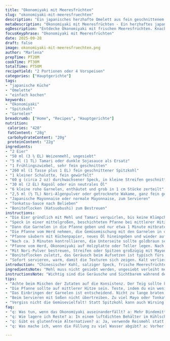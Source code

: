 ```yaml
---
title: "Okonomiyaki mit Meeresfrüchten"
slug: "okonomiyaki-mit-meeresfruechten"
description: "Ein japanisches herzhafte Omelett aus fein geschnittenem Kohl, herzhafter Speckwürfel und zarten Meeresfrüchten. Kombiniert Eier, Mehl und Sojasauce zu einem Teig, der mit knackigem Gemüse und zartem Bacon intensiv gebraten wird. Verändert durch angepasste Mengen und ersetzte Zutaten, mit Fokus auf Textur und Aroma. Dient als sättigendes Hauptgericht oder viele kleine Vorspeisen. Aromatisch, mit knusprigem Rand und weichem Inneren. Verfeinert mit Mayonnaise, Tonkatsu-Sauce und würzigem Bonitoflocken-Topping für das Finale. Richtig zubereitet, zischt die Bonite lebhaft auf der heißen Fläche."
metaDescription: "Okonomiyaki mit Meeresfrüchten - Ein herzhaftes japanisches Omelett mit knackigem Gemüse und zarten Meeresfrüchten. Optimal für Hauptspeisen oder Vorspeisen."
ogDescription: "Entdecke Okonomiyaki mit frischen Meeresfrüchten. Knackiger Kohl, saucige Toppings, unverwechselbarer Geschmack. Perfekte Wahl für jede Gelegenheit."
focusKeyphrase: "Okonomiyaki mit Meeresfrüchten"
date: 2025-09-28
draft: false
image: okonomiyaki-mit-meeresfruechten.png
author: "Marlena"
prepTime: PT20M
cookTime: PT30M
totalTime: PT50M
recipeYield: "2 Portionen oder 4 Vorspeisen"
categories: ["Hauptgerichte"]
tags:
- "japanische Küche"
- "Omelette"
- "einfach kochen"
keywords:
- "Okonomiyaki"
- "Spitzkohl"
- "Garnelen"
breadcrumb: ["Home", "Recipes", "Hauptgerichte"]
nutrition: 
 calories: "420"
 fatContent: "28g"
 carbohydrateContent: "20g"
 proteinContent: "22g"
ingredients:
- "2 Eier"
- "50 ml (3 ½ EL) Weizenmehl, ungesiebt"
- "5 ml (1 TL) Tamari oder dunkle Sojasauce als Ersatz"
- "1 Frühlingszwiebel, sehr fein geschnitten"
- "260 ml (1 Tasse plus 1 EL) fein geschnittener Spitzkohl"
- "1 kleiner Schalotte, fein gewürfelt"
- "60 g (circa 2 oz) durchwachsener Speck, in kleine Streifen geschnitten"
- "30 ml (2 EL) Rapsöl oder ein neutrales Öl"
- "6 kleine rohe Garnelen, enthäutet und grob in 1 cm Stücke zerteilt"
- "2,5 ml (½ TL) Nori-Algenpulver oder getrocknete Wakame, ganz fein gehackt"
- "Japanische Mayonnaise oder normale Mayonnaise, zum Servieren"
- "Tonkatsu-Sauce nach Belieben"
- "Bonitoflocken (Katsuobushi) zum Bestreuen"
instructions:
- "Die Eier gründlich mit Mehl und Tamari verquirlen, bis keine Klümpchen mehr zu sehen sind. Glaube nicht an perfekte glatte Teige, ruhig etwas uneben, gibt Biss. Frühlingszwiebel unterrühren. Beiseitestellen, damit Mehl leicht quellen kann."
- "Speck in einer mittelgroßen, beschichteten Pfanne bei mittlerer Hitze anbraten. Sobald das Fett ausgelassen wird, fein geschnittenen Kohl und die Schalotte dazugeben. Nicht zu oft rühren, der Kohl muss glasig, fast durchscheinend werden – das merkst du, wenn er leicht nachlässt beim Rühren, nicht mehr so steif. Ca. 6 Minuten, eher abwarten auf diese Änderung als auf Zeit."
- "Dann die Garnelen in die Pfanne geben und nur etwa 1 Minute mitbraten, bis sie anfangen, rosa zu werden und auf der Oberfläche kleine weiße Punkte zeigen. Nicht länger, sonst werden sie zäh."
- "Die Pfanne vom Herd nehmen, die Gemüsemischung mit den Garnelen in die Eier-Mehl-Mischung geben. Alles grob vermengen. Jetzt entsteht die typische, klumpige Masse, mit verteilten Stücken – kein homogener Teig."
- "Pfanne säubern mit Küchenpapier, neues Öl hineingeben und wieder auf mittlere Hitze bringen. Masse rein, mit einem flachen Löffel zu einem Kreis von etwa 1,2 cm Dicke andrücken. Flache Scheibe mit leicht unregelmäßigem Rand, nicht zu dick. Am Herd nicht einseitig hastig wenden, sonst bricht sie auseinander."
- "Nach ca. 3 Minuten kontrollieren, die Unterseite sollte goldbraun sein und leicht knusprig. Mit einem breiten Pfannenwender vorsichtig wenden, etwas anpressen. Weitere 1 ½ Minute garen, probier mit leichtem Druck, nicht hart → das Innere soll durch, aber noch saftig sein."
- "Pfanne vom Herd, Okonomiyaki auf Holzplatte oder Teller legen. Nach Gefühl oder Geschmack in Portionen schneiden, quadratisch oder Dreiecke gehen beide. Das Auge isst mit, da passt keine strenge Form."
- "Mit Nori-Pulver bestreuen, Streifen oder Spitzen großzügig mit Mayonnaise versehen, darüber Tonkatsu-Sauce träufeln, nicht ersäufen, könnte zu süß werden."
- "Bonitoflocken zuletzt, das Geräusch beim Aufsetzen ist typisch fürs Gericht. Leichtes Zucken der Flocken signalisiert perfekte Hitze."
- "Sofort servieren, warm, damit die Texturen sich zeigen. Kalt verliert Okonomiyaki viel von seiner Knistern- und Duftkraft."
introduction: "Chinesischer Kohl, salziger Speck, frische Meeresfrüchte – eine Kombination, die sich knallt, wenn die Eier-Mischung auf heißem Eisen trifft. Nach unzähligen Versuchen lernte ich: Okonomiyaki lebt von der richtigen Balance zwischen saftiger Füllung und knackiger Oberfläche, sowie von einem beweglichen Auge für Konsistenz. Fehler wie zu viel oder zu wenig Öl und zu frühes Wenden machen oft die Textur matschig oder zu trocken. Fehlt die Sauce, fühlt sich das Ganze fad an. Die Zutatenliste wirkt simpel, doch Timing und Sensorik entscheiden über Erfolg oder Frust. Keine exakte Wissenschaft, mehr Gefühl – genauso liebe ich es."
ingredientsNote: "Mehl muss nicht gesiebt werden, ungesiebt verleiht mehr Körper. Tamari anstatt Sojasauce gibt ein tieferes Umami ohne zu viel Salz. Spitzkohl kann durch Weißkohl oder Wirsing ersetzt werden, je nach Saison. Schalotte ist mild und bringt Süße – Frühlingszwiebeln verträgt die Hitze gut, liefern Frische. Speckwahl wichtig: eher durchwachsen als mager, Fett gibt Geschmack und hilft beim Braten. Garnelen können durch kleine Tintenfischringe ausgetauscht werden, trinken beim Braten weniger Wasser. Öl neutral, um Eigengeschmack nicht zu überdecken. Für eine vegane Variante Ei durch Kichererbsenmehl-Teig ersetzt, Speck durch geräucherten Tofu. Katsuobushi weglassen, Nori-Pulver reicht."
instructionsNote: "Wichtig sind die Geräusche und Sichtbarem während des Bratens: Kohl sollte nicht knackhart sein, aber auch nicht zerfallen. Garnelen nach der Farbe beurteilen, nicht nach Zeit. Die Mischung für den Okonomiyaki darf ruhig etwas dick und klumpig bleiben, keine Sorge vor kleinen Mehlnestern, das gibt Biss. Richtiges Wenden braucht einen großen Pfannenwender und ein bisschen Übung – die Pfanne darf weder zu kalt noch zu heiß sein, sonst gibt es entweder kein Anbraten oder zu schnell verbrennt die Außenseite. Hitze mittel bis mittel-hoch. Wenn Ränder goldbraun und die Oberseite beginnt, sich vom Pfannenrand zu lösen, ist Wendezeit. Beim Servieren sofort bestreichen, die Soßen verbinden sich so besser, und die Bonitoflocken fangen an zu tanzen. So bleibt Okonomiyaki saftig mit knusprigem Rand und vollen Aromen."
tips:
- "Achte beim Mischen der Zutaten auf die Konsistenz. Der Teig sollte klumpig sein, damit das Okonomiyaki beim Braten Struktur bekommt. Wenn er zu flüssig ist, wird das Ergebnis matschig. Verwende statt Tamari auch Sojasauce, falls notwendig. Aber Tamari bringt eine tiefere Umami-Note, die unverzichtbar ist."
- "Die Pfanne sollte auf mittlerer Hitze sein. Teste, indem du ein wenig Öl hinein gibst. Zischt es laut, ist die Hitze gut. Zu heiß führt dazu, dass das Okonomiyaki außen anbrennt, aber innen roh bleibt. Ein perfekter Wendezeitpunkt ist wichtig: Goldbraune Ränder und ein leicht abgelöster Rand deuten auf den richtigen Zeitpunkt hin."
- "Das Einbringen der Garnelen ist entscheidend. Nicht zu lange braten, sonst werden sie zäh. Ein bis zwei Minuten sind ideal. Verschiedene Meeresfrüchte möglich: Tintenfisch statt Garnelen einbringen. Der Geschmack bleibt, die Konsistenz ändert sich. Achte auf frische Produkte; sie machen das Gericht lebendig und aromatisch."
- "Beim Servieren mit Soßen nicht übertreiben. Zu viel Mayo oder Tonkatsu-Sauce kann das Gericht zu süß machen. Die Bonitoflocken sollten locker auf der Oberfläche liegen. Sie bringen nicht nur Geschmack, sondern auch Bewegung. Das Geräusch beim Aufsetzen gehört zum Erlebnis - das zeigt die richtige Hitze."
- "Vergiss nicht die Gemüsevielfalt! Statt Spitzkohl kann auch Wirsing genutzt werden, je nach Saison. Schalotten bringen eine milde Süße. Es lohnt sich, die Texturen beim Braten zu beobachten. Kohl sollte glänzen, aber nicht zerfallen. Das Auge isst auch hier mit; der visuelle Eindruck beeinflusst das Geschmackserlebnis."
faq:
- "q: Was tun, wenn das Okonomiyaki auseinanderfällt? a: Mehr Bindemittel wie Mehl oder Eier hinzufügen. Oder während des Wendens vorsichtig arbeiten. Nicht zu oft wenden. Zu frühes Wenden macht die Struktur kaputt."
- "q: Wie lagere ich Reste? a: In einem luftdichten Behälter im Kühlschrank. Am besten frisch genießen. Aufwärmen in der Pfanne, nicht in der Mikrowelle. Damit bleibt die Textur erhalten."
- "q: Gibt es glutenfreie Alternativen? a: Ja, verwende Reismehl statt Weizenmehl. Konsistenz anders, aber das Ergebnis ist ebenso lecker. Glutenfreie Sojasauce anstelle von Tamari probieren."
- "q: Was mache ich, wenn die Füllung zu viel Wasser abgibt? a: Vorher Gemüse gut abtropfen lassen. Alternativ weniger Gemüse verwenden oder während des Kochens Hitze erhöhen. Sorgfältig beobachten."

---
```

